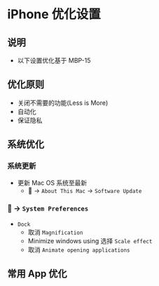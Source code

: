 # iPhone 优化设置

## 说明

-   以下设置优化基于 MBP-15

## 优化原则

-   关闭不需要的功能(Less is More)
-   自动化
-   保证隐私

## 系统优化

### 系统更新

-   更新 Mac OS 系统至最新
    -    -> `About This Mac` -> `Software Update`

###  -> `System Preferences`

-   `Dock`
    -   取消 `Magnification`
    -   Minimize windows using 选择 `Scale effect`
    -   取消 `Animate opening applications`

## 常用 App 优化
